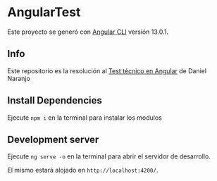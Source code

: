 # AngularTest

Este proyecto se generó con  [Angular CLI](https://github.com/angular/angular-cli) versión 13.0.1.

## Info

Este repositorio es la resolución al [Test técnico en Angular](https://gitlab.com/danielnaranjo/angular-reusable-test) de Daniel Naranjo
## Install Dependencies 

Ejecute `npm i` en la terminal para instalar los modulos
## Development server

Ejecute `ng serve -o` en la terminal para abrir el servidor de desarrollo.

El mismo estará alojado en `http://localhost:4200/`.